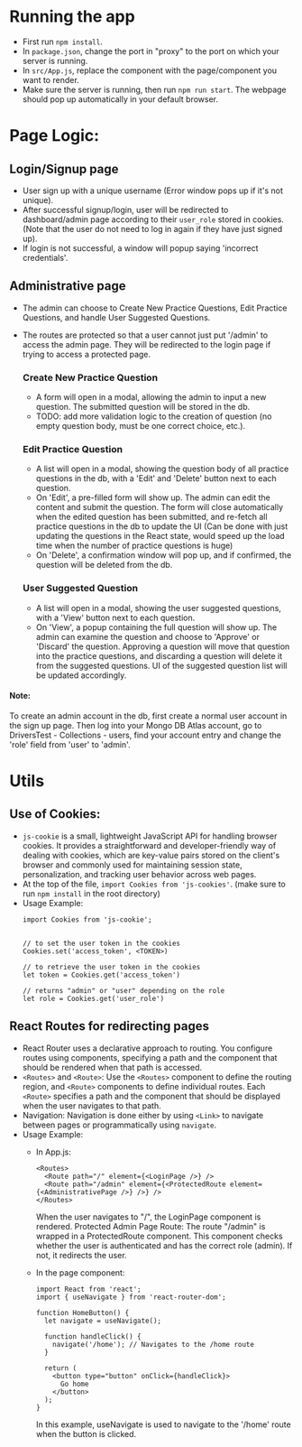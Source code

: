 # Running the app

- First run `npm install`.
- In `package.json`, change the port in "proxy" to the port on which your server is running.
- In `src/App.js`, replace the component with the page/component you want to render.
- Make sure the server is running, then run `npm run start`. The webpage should pop up automatically in your default browser.

# Page Logic:
## Login/Signup page
- User sign up with a unique username (Error window pops up if it's not unique).
- After successful signup/login, user will be redirected to dashboard/admin page according to their `user_role` stored in cookies. (Note that the user do not need to log in again if they have just signed up).
- If login is not successful, a window will popup saying 'incorrect credentials'.

## Administrative page
- The admin can choose to Create New Practice Questions, Edit Practice Questions, and handle User Suggested Questions.
- The routes are protected so that a user cannot just put '/admin' to access the admin page. They will be redirected to the login page if trying to access a protected page.

  ### Create New Practice Question
  - A form will open in a modal, allowing the admin to input a new question. The submitted question will be stored in the db.
  - TODO: add more validation logic to the creation of question (no empty question body, must be one correct choice, etc.).
  ### Edit Practice Question
  - A list will open in a modal, showing the question body of all practice questions in the db, with a 'Edit' and 'Delete' button next to each question.
  - On 'Edit', a pre-filled form will show up. The admin can edit the content and submit the question. The form will close automatically when the edited question has been submitted, and re-fetch all practice questions in the db to update the UI (Can be done with just updating the questions in the React state, would speed up the load time when the number of practice questions is huge)
  - On 'Delete', a confirmation window will pop up, and if confirmed, the question will be deleted from the db.
  ### User Suggested Question
  - A list will open in a modal, showing the user suggested questions, with a 'View' button next to each question.
  - On 'View', a popup containing the full question will show up. The admin can examine the question and choose to 'Approve' or 'Discard' the question. Approving a question will move that question into the practice questions, and discarding a question will delete it from the suggested questions. UI of the suggested question list will be updated accordingly.

 #### Note: 
 To create an admin account in the db, first create a normal user account in the sign up page. Then log into your Mongo DB Atlas account, go to DriversTest - Collections - users, find your account entry and change the 'role' field from 'user' to 'admin'.


# Utils
## Use of Cookies:
- `js-cookie` is a small, lightweight JavaScript API for handling browser cookies. It provides a straightforward and developer-friendly way of dealing with cookies, which are key-value pairs stored on the client's browser and commonly used for maintaining session state, personalization, and tracking user behavior across web pages.
- At the top of the file, `import Cookies from 'js-cookies'`. (make sure to run `npm install` in the root directory)
- Usage Example:
  ```
  import Cookies from 'js-cookie';


  // to set the user token in the cookies
  Cookies.set('access_token', <TOKEN>)
  
  // to retrieve the user token in the cookies
  let token = Cookies.get('access_token')

  // returns "admin" or "user" depending on the role
  let role = Cookies.get('user_role') 
  ```

## React Routes for redirecting pages
- React Router uses a declarative approach to routing. You configure routes using components, specifying a path and the component that should be rendered when that path is accessed.
- `<Routes>` and `<Route>`: Use the `<Routes>` component to define the routing region, and `<Route>` components to define individual routes. Each `<Route>` specifies a path and the component that should be displayed when the user navigates to that path.
- Navigation: Navigation is done either by using `<Link>` to navigate between pages or programmatically using `navigate`.
- Usage Example:
  - In App.js:
    ```
    <Routes>
      <Route path="/" element={<LoginPage />} />
      <Route path="/admin" element={<ProtectedRoute element={<AdministrativePage />} />} />
    </Routes>
    ```
  
    When the user navigates to "/", the LoginPage component is rendered.
    Protected Admin Page Route: The route "/admin" is wrapped in a ProtectedRoute component. This component checks whether the user is authenticated and has the correct role (admin). If not, it redirects the user.
  - In the page component:
    ```
    import React from 'react';
    import { useNavigate } from 'react-router-dom';
    
    function HomeButton() {
      let navigate = useNavigate();
    
      function handleClick() {
        navigate('/home'); // Navigates to the /home route
      }
    
      return (
        <button type="button" onClick={handleClick}>
          Go home
        </button>
      );
    }
    ```
    In this example, useNavigate is used to navigate to the '/home' route when the button is clicked.
